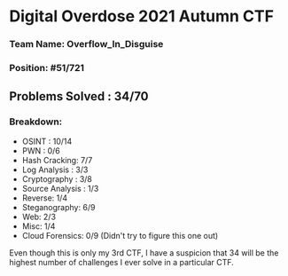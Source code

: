 # Digital Overdose 2021 Autumn CTF

<h3>Team Name: Overflow_In_Disguise</h3>
<h3>Position: #51/721</h3>

<h2>Problems Solved : 34/70</h2>

<h3>Breakdown:</h3>
<ul>
  <li>OSINT : 10/14</li>
  <li>PWN : 0/6</li>
  <li>Hash Cracking: 7/7</li> 
  
 <li>Log Analysis : 3/3</li>
  <li>Cryptography : 3/8</li>
  <li>Source Analysis : 1/3</li>
  <li>Reverse: 1/4</li>
  <li>Steganography: 6/9</li>
  <li>Web: 2/3</li>
  <li>Misc: 1/4</li>
  <li>Cloud Forensics: 0/9 (Didn't try to figure this one out)</li> 
  </ul>

Even though this is only my 3rd CTF, I have a suspicion that 34 will be the highest number of challenges I ever solve in a particular CTF.

